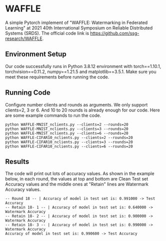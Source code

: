 # WAFFLE
A simple Pytorch implement of "WAFFLE: Watermarking in Federated Learning" at 2021 40th International Symposium on Reliable Distributed Systems (SRDS). The official code link is https://github.com/ssg-research/WAFFLE. 

## Environment Setup

Our code successfully runs in Python 3.8.12 environment with torch==1.10.1, torchvision==0.11.2, numpy==1.21.5 and matplotlib==3.5.1. Make sure you meet these requirements before running the code.

## Running Code

Configure number clients and rounds as arguments. We only support clients=2, 3 or 6. And 10 to 20 rounds is already enough for our code. Here are some example commands to run the code.

```
python WAFFLE-MNIST_nclients.py --clients=2 --rounds=20
python WAFFLE-MNIST_nclients.py --clients=3 --rounds=20
python WAFFLE-MNIST_nclients.py --clients=6 --rounds=20
python WAFFLE-CIFAR10_nclients.py --clients=2 --rounds=20
python WAFFLE-CIFAR10_nclients.py --clients=3 --rounds=20
python WAFFLE-CIFAR10_nclients.py --clients=6 --rounds=20
```

## Results

The code will print out lots of accuracy values. As shown in the example below, in each round, the values at top and bottom are Clean Test set Accuracy values and the middle ones at "Retain" lines are Watermark Accuracy values. 

```
-- Round 18 -- | Accuracy of model in test set is: 0.991000 -> Test Accuracy
-- Retain 18- 1 -- | Accuracy of model in test set is: 0.640000 -> Watermark Accuracy
-- Retain 18- 2 -- | Accuracy of model in test set is: 0.900000 -> Watermark Accuracy
-- Retain 18- 3 -- | Accuracy of model in test set is: 0.990000 -> Watermark Accuracy
Accuracy of model in test set is: 0.990600 -> Test Accuracy
```

